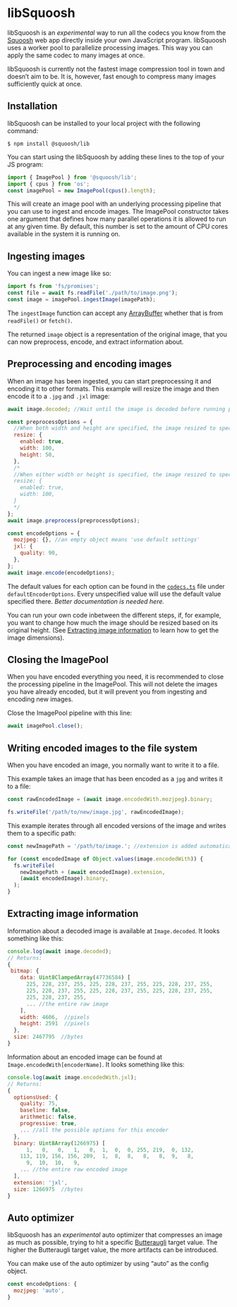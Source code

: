 # libSquoosh

libSquoosh is an _experimental_ way to run all the codecs you know from the [Squoosh] web app directly inside your own JavaScript program. libSquoosh uses a worker pool to parallelize processing images. This way you can apply the same codec to many images at once.

libSquoosh is currently not the fastest image compression tool in town and doesn’t aim to be. It is, however, fast enough to compress many images sufficiently quick at once.

## Installation

libSquoosh can be installed to your local project with the following command:

```
$ npm install @squoosh/lib
```

You can start using the libSquoosh by adding these lines to the top of your JS program:

```js
import { ImagePool } from '@squoosh/lib';
import { cpus } from 'os';
const imagePool = new ImagePool(cpus().length);
```

This will create an image pool with an underlying processing pipeline that you can use to ingest and encode images. The ImagePool constructor takes one argument that defines how many parallel operations it is allowed to run at any given time. By default, this number is set to the amount of CPU cores available in the system it is running on.

## Ingesting images

You can ingest a new image like so:

```js
import fs from 'fs/promises';
const file = await fs.readFile('./path/to/image.png');
const image = imagePool.ingestImage(imagePath);
```

The `ingestImage` function can accept any [ArrayBuffer](https://developer.mozilla.org/en-US/docs/Web/JavaScript/Reference/Global_Objects/ArrayBuffer) whether that is from `readFile()` or `fetch()`.

The returned `image` object is a representation of the original image, that you can now preprocess, encode, and extract information about.

## Preprocessing and encoding images

When an image has been ingested, you can start preprocessing it and encoding it to other formats. This example will resize the image and then encode it to a `.jpg` and `.jxl` image:

```js
await image.decoded; //Wait until the image is decoded before running preprocessors.

const preprocessOptions = {
  //When both width and height are specified, the image resized to specified size.
  resize: {
    enabled: true,
    width: 100,
    height: 50,
  },
  /*
  //When either width or height is specified, the image resized to specified size keeping aspect ratio.
  resize: {
    enabled: true,
    width: 100,
  }
  */
};
await image.preprocess(preprocessOptions);

const encodeOptions = {
  mozjpeg: {}, //an empty object means 'use default settings'
  jxl: {
    quality: 90,
  },
};
await image.encode(encodeOptions);
```

The default values for each option can be found in the [`codecs.ts`][codecs.ts] file under `defaultEncoderOptions`. Every unspecified value will use the default value specified there. _Better documentation is needed here._

You can run your own code inbetween the different steps, if, for example, you want to change how much the image should be resized based on its original height. (See [Extracting image information](#extracting-image-information) to learn how to get the image dimensions).

## Closing the ImagePool

When you have encoded everything you need, it is recommended to close the processing pipeline in the ImagePool. This will not delete the images you have already encoded, but it will prevent you from ingesting and encoding new images.

Close the ImagePool pipeline with this line:

```js
await imagePool.close();
```

## Writing encoded images to the file system

When you have encoded an image, you normally want to write it to a file.

This example takes an image that has been encoded as a `jpg` and writes it to a file:

```js
const rawEncodedImage = (await image.encodedWith.mozjpeg).binary;

fs.writeFile('/path/to/new/image.jpg', rawEncodedImage);
```

This example iterates through all encoded versions of the image and writes them to a specific path:

```js
const newImagePath = '/path/to/image.'; //extension is added automatically

for (const encodedImage of Object.values(image.encodedWith)) {
  fs.writeFile(
    newImagePath + (await encodedImage).extension,
    (await encodedImage).binary,
  );
}
```

## Extracting image information

Information about a decoded image is available at `Image.decoded`. It looks something like this:

```js
console.log(await image.decoded);
// Returns:
{
 bitmap: {
    data: Uint8ClampedArray(47736584) [
      225, 228, 237, 255, 225, 228, 237, 255, 225, 228, 237, 255,
      225, 228, 237, 255, 225, 228, 237, 255, 225, 228, 237, 255,
      225, 228, 237, 255,
      ... //the entire raw image
    ],
    width: 4606,  //pixels
    height: 2591  //pixels
  },
  size: 2467795  //bytes
}
```

Information about an encoded image can be found at `Image.encodedWith[encoderName]`. It looks something like this:

```js
console.log(await image.encodedWith.jxl);
// Returns:
{
  optionsUsed: {
    quality: 75,
    baseline: false,
    arithmetic: false,
    progressive: true,
    ... //all the possible options for this encoder
  },
  binary: Uint8Array(1266975) [
      1,   0,   0,   1,   0,  1,  0,  0, 255, 219,  0, 132,
    113, 119, 156, 156, 209,  1,  8,  8,   8,   8,  9,   8,
      9,  10,  10,   9,
    ... //the entire raw encoded image
  ],
  extension: 'jxl',
  size: 1266975  //bytes
}
```

## Auto optimizer

libSquoosh has an _experimental_ auto optimizer that compresses an image as much as possible, trying to hit a specific [Butteraugli] target value. The higher the Butteraugli target value, the more artifacts can be introduced.

You can make use of the auto optimizer by using “auto” as the config object.

```js
const encodeOptions: {
  mozjpeg: 'auto',
}
```

[squoosh]: https://squoosh.frostoven.com
[codecs.ts]: https://github.com/GoogleChromeLabs/squoosh/blob/dev/libsquoosh/src/codecs.ts
[butteraugli]: https://github.com/google/butteraugli
[readfile]: https://nodejs.org/api/fs.html#fs_fspromises_readfile_path_options
